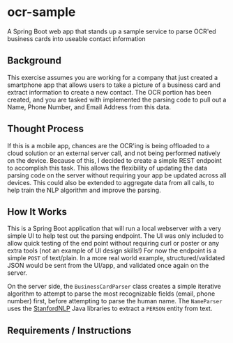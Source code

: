 # ocr-sample
A Spring Boot web app that stands up a sample service to parse OCR'ed business cards into useable contact information

## Background
This exercise assumes you are working for a company that just created a smartphone app that allows users to take a picture
of a business card and extract information to create a new contact. The OCR portion has been created, and you are tasked with
implemented the parsing code to pull out a Name, Phone Number, and Email Address from this data.

## Thought Process
If this is a mobile app, chances are the OCR'ing is being offloaded to a cloud solution or an external server call, 
and not being performed natively on the device. Because of this, I decided to create a simple REST endpoint to accomplish 
this task. This allows the flexibility of updating the data parsing code on the server without requiring your app be updated 
across all devices. This could also be extended to aggregate data from all calls, to help train the NLP algorithm and improve 
the parsing.

## How It Works
This is a Spring Boot application that will run a local webserver with a very simple UI to help test out the 
parsing endpoint. The UI was only included to allow quick testing of the end point without requiring curl or poster or 
any extra tools (not an example of UI design skills!) For now the endpoint is a simple `POST` of text/plain. In a 
more real world example, structured/validated JSON would be sent from the UI/app, and validated once again on the server.

On the server side, the `BusinessCardParser` class creates a simple iterative algorithm to attempt to parse the most 
recognizable fields (email, phone number) first, before attempting to parse the human name. The `NameParser` uses the 
[StanfordNLP](https://nlp.stanford.edu/) Java libraries to extract a `PERSON` entity from text.

## Requirements / Instructions

